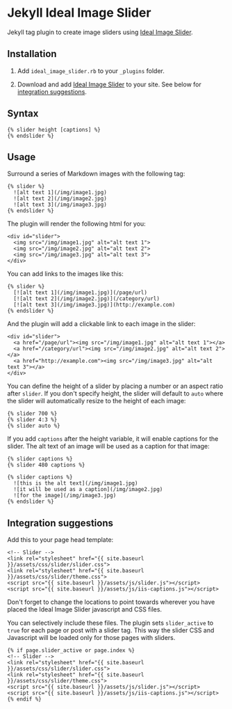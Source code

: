 # Jekyll Ideal Image Slider

Jekyll tag plugin to create image sliders using [Ideal Image Slider](https://github.com/gilbitron/Ideal-Image-Slider).

## Installation

1) Add `ideal_image_slider.rb` to your `_plugins` folder.

2) Download and add [Ideal Image Slider](https://github.com/gilbitron/Ideal-Image-Slider) to your site. See below for [integration suggestions](#integration-suggestions).

## Syntax

```
{% slider height [captions] %}
{% endslider %}
```

## Usage

Surround a series of Markdown images with the following tag:

```
{% slider %}
  ![alt text 1](/img/image1.jpg)
  ![alt text 2](/img/image2.jpg)
  ![alt text 3](/img/image3.jpg)
{% endslider %}
```

The plugin will render the following html for you:

```
<div id="slider">
  <img src="/img/image1.jpg" alt="alt text 1">
  <img src="/img/image2.jpg" alt="alt text 2">
  <img src="/img/image3.jpg" alt="alt text 3">
</div>
```

You can add links to the images like this:

```
{% slider %}
  [![alt text 1](/img/image1.jpg)](/page/url)
  [![alt text 2](/img/image2.jpg)](/category/url)
  [![alt text 3](/img/image3.jpg)](http://example.com)
{% endslider %}
```

And the plugin will add a clickable link to each image in the slider:

```
<div id="slider">
  <a href="/page/url"><img src="/img/image1.jpg" alt="alt text 1"></a>
  <a href="/category/url"><img src="/img/image2.jpg" alt="alt text 2"></a>
  <a href="http://example.com"><img src="/img/image3.jpg" alt="alt text 3"></a>
</div>
```

You can define the height of a slider by placing a number or an aspect ratio after `slider`. If you don't specify  height, the slider will default to `auto` where the slider will automatically resize to the height of each image:

```
{% slider 700 %}
{% slider 4:3 %}
{% slider auto %}
```

If you add `captions` after the height variable, it will enable captions for the slider. The alt text of an image will be used as a caption for that image:

```
{% slider captions %}
{% slider 480 captions %}
```
```
{% slider captions %}
  ![this is the alt text](/img/image1.jpg)
  ![it will be used as a caption](/img/image2.jpg)
  ![for the image](/img/image3.jpg)
{% endslider %}
```

## Integration suggestions

Add this to your page head template:

```
<!-- Slider -->
<link rel="stylesheet" href="{{ site.baseurl }}/assets/css/slider/slider.css">
<link rel="stylesheet" href="{{ site.baseurl }}/assets/css/slider/theme.css">
<script src="{{ site.baseurl }}/assets/js/slider.js"></script>
<script src="{{ site.baseurl }}/assets/js/iis-captions.js"></script>
```

Don't forget to change the locations to point towards wherever you have placed the Ideal Image Slider javascript and CSS files.

You can selectively include these files. The plugin sets `slider_active` to `true` for each page or post with a slider tag. This way the slider CSS and Javascript will be loaded only for those pages with sliders.

```
{% if page.slider_active or page.index %}
<!-- Slider -->
<link rel="stylesheet" href="{{ site.baseurl }}/assets/css/slider/slider.css">
<link rel="stylesheet" href="{{ site.baseurl }}/assets/css/slider/theme.css">
<script src="{{ site.baseurl }}/assets/js/slider.js"></script>
<script src="{{ site.baseurl }}/assets/js/iis-captions.js"></script>
{% endif %}
```
